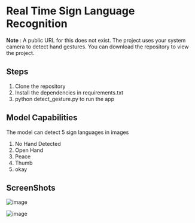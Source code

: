 # Real Time Sign Language Recognition 

**Note** : A public URL for this does not exist. The project uses your system camera to detect hand gestures. You can download the repository to view the project.

## Steps

1) Clone the repository 
2) Install the dependencies in requirements.txt
3) python detect_gesture.py to run the app

## Model Capabilities

The model can detect 5 sign languages in images
1) No Hand Detected
2) Open Hand
3) Peace
4) Thumb
5) okay

## ScreenShots

![image](https://github.com/user-attachments/assets/ac7668a8-6605-420b-b7e5-0f6ca1ae24e1)

![image](https://github.com/user-attachments/assets/c544d073-8169-4931-8226-c353bda84c19)


